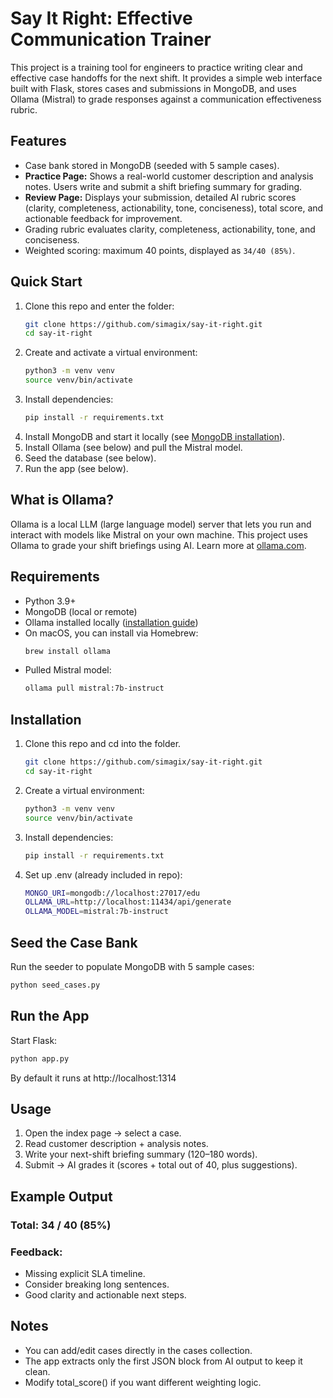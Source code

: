 # Say It Right: Effective Communication Trainer
This project is a training tool for engineers to practice writing clear and effective case handoffs for the next shift. It provides a simple web interface built with Flask, stores cases and submissions in MongoDB, and uses Ollama (Mistral) to grade responses against a communication effectiveness rubric.

## Features
- Case bank stored in MongoDB (seeded with 5 sample cases).
- **Practice Page:** Shows a real-world customer description and analysis notes. Users write and submit a shift briefing summary for grading.
- **Review Page:** Displays your submission, detailed AI rubric scores (clarity, completeness, actionability, tone, conciseness), total score, and actionable feedback for improvement.
- Grading rubric evaluates clarity, completeness, actionability, tone, and conciseness.
- Weighted scoring: maximum 40 points, displayed as `34/40 (85%)`.

## Quick Start
1. Clone this repo and enter the folder:
	```bash
	git clone https://github.com/simagix/say-it-right.git
	cd say-it-right
	```
2. Create and activate a virtual environment:
	```bash
	python3 -m venv venv
	source venv/bin/activate
	```
3. Install dependencies:
	```bash
	pip install -r requirements.txt
	```
4. Install MongoDB and start it locally (see [MongoDB installation](https://www.mongodb.com/docs/manual/installation/)).
5. Install Ollama (see below) and pull the Mistral model.
6. Seed the database (see below).
7. Run the app (see below).

## What is Ollama?
Ollama is a local LLM (large language model) server that lets you run and interact with models like Mistral on your own machine. This project uses Ollama to grade your shift briefings using AI. Learn more at [ollama.com](https://ollama.com/).

## Requirements
- Python 3.9+
- MongoDB (local or remote)
- Ollama installed locally ([installation guide](https://ollama.com/download))
- On macOS, you can install via Homebrew:
	```bash
	brew install ollama
	```
- Pulled Mistral model:
	```bash
	ollama pull mistral:7b-instruct
	```

## Installation
1. Clone this repo and cd into the folder.
   ```bash
   git clone https://github.com/simagix/say-it-right.git
   cd say-it-right
   ```
2. Create a virtual environment:
    ```bash
    python3 -m venv venv
    source venv/bin/activate
    ```
3. Install dependencies:
    ```bash
    pip install -r requirements.txt
    ```
4. Set up .env (already included in repo):
    ```bash
    MONGO_URI=mongodb://localhost:27017/edu
    OLLAMA_URL=http://localhost:11434/api/generate
    OLLAMA_MODEL=mistral:7b-instruct
    ```

## Seed the Case Bank
Run the seeder to populate MongoDB with 5 sample cases:
```bash
python seed_cases.py
```

## Run the App
Start Flask:
```bash
python app.py
```
By default it runs at http://localhost:1314

## Usage
1. Open the index page → select a case.
2. Read customer description + analysis notes.
3. Write your next-shift briefing summary (120–180 words).
4. Submit → AI grades it (scores + total out of 40, plus suggestions).

## Example Output
### Total: 34 / 40 (85%)
### Feedback:
- Missing explicit SLA timeline.
- Consider breaking long sentences.
- Good clarity and actionable next steps.

## Notes
- You can add/edit cases directly in the cases collection.
- The app extracts only the first JSON block from AI output to keep it clean.
- Modify total_score() if you want different weighting logic.